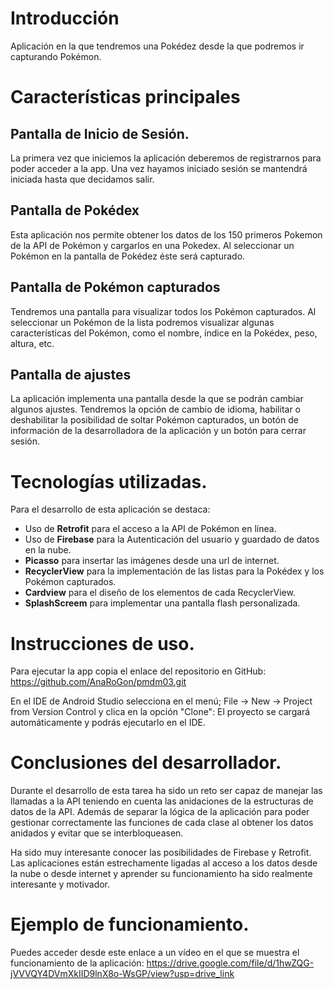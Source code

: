 # Introducción
Aplicación en la que tendremos una Pokédez desde la que podremos ir capturando Pokémon. 


# Características principales
## Pantalla de Inicio de Sesión. 
La primera vez que iniciemos la aplicación deberemos de registrarnos para poder acceder a la app. 
Una vez hayamos iniciado sesión se mantendrá iniciada hasta que decidamos salir. 

## Pantalla de Pokédex
Esta aplicación nos permite obtener los datos de los 150 primeros Pokemon de la API de Pokémon y cargarlos en una Pokedex.
Al seleccionar un Pokémon en la pantalla de Pokédez éste será capturado. 

## Pantalla de Pokémon capturados
Tendremos una pantalla para visualizar todos los Pokémon capturados.
Al seleccionar un Pokémon de la lista podremos visualizar algunas características del Pokémon, 
como el nombre, índice en la Pokédex, peso, altura, etc. 

## Pantalla de ajustes
La aplicación implementa una pantalla desde la que se podrán cambiar algunos ajustes. 
Tendremos la opción de cambio de idioma, habilitar o deshabilitar la posibilidad de soltar Pokémon capturados,
un botón de información de la desarrolladora de la aplicación y un botón para cerrar sesión. 

# Tecnologías utilizadas. 

Para el desarrollo de esta aplicación se destaca: 
* Uso de **Retrofit** para el acceso a la API de Pokémon en línea.
* Uso de **Firebase** para la Autenticación del usuario y guardado de datos en la nube.
* **Picasso** para insertar las imágenes desde una url de internet.
* **RecyclerView** para la implementación de las listas para la Pokédex y los Pokémon capturados.
* **Cardview** para el diseño de los elementos de cada RecyclerView.
* **SplashScreem** para implementar una pantalla flash personalizada.
  
# Instrucciones de uso.

Para ejecutar la app copia el enlace del repositorio en GitHub: <https://github.com/AnaRoGon/pmdm03.git>

En el IDE de Android Studio selecciona en el menú; 
File -> New -> Project from Version Control y clica en la opción "Clone": 
El proyecto se cargará automáticamente y podrás ejecutarlo en el IDE. 

# Conclusiones del desarrollador.

Durante el desarrollo de esta tarea ha sido un reto ser capaz de manejar las llamadas a la API
teniendo en cuenta las anidaciones de la estructuras de datos de la API.
Además de separar la lógica de la aplicación para poder gestionar correctamente las funciones de cada
clase al obtener los datos anidados y evitar que se interbloqueasen.

Ha sido muy interesante conocer las posibilidades de Firebase y Retrofit. Las aplicaciones están estrechamente
ligadas al acceso a los datos desde la nube o desde internet y aprender su funcionamiento ha sido realmente interesante y motivador.

# Ejemplo de funcionamiento.

Puedes acceder desde este enlace a un vídeo en el que se muestra el funcionamiento de la aplicación: 
<https://drive.google.com/file/d/1hwZQG-jVVVQY4DVmXkIID9lnX8o-WsGP/view?usp=drive_link>






